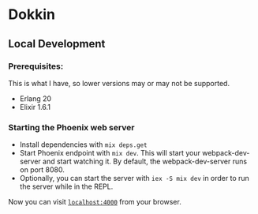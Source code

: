 # Dokkin

## Local Development

### Prerequisites:

This is what I have, so lower versions may or may not be supported.
  - Erlang 20
  - Elixir 1.6.1

### Starting the Phoenix web server

  * Install dependencies with `mix deps.get`
  * Start Phoenix endpoint with `mix dev`. This will start your webpack-dev-server and start watching it. By default, the webpack-dev-server runs on port 8080.
  * Optionally, you can start the server with `iex -S mix dev` in order to run the server while in the REPL.

Now you can visit [`localhost:4000`](http://localhost:4000) from your browser.